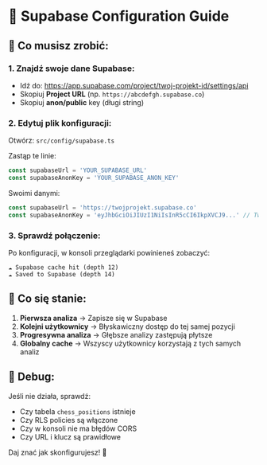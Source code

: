 # 🎯 Supabase Configuration Guide

## 📝 Co musisz zrobić:

### 1. **Znajdź swoje dane Supabase:**
- Idź do: https://app.supabase.com/project/twoj-projekt-id/settings/api
- Skopiuj **Project URL** (np. `https://abcdefgh.supabase.co`)
- Skopiuj **anon/public** key (długi string)

### 2. **Edytuj plik konfiguracji:**
Otwórz: `src/config/supabase.ts`

Zastąp te linie:
```typescript
const supabaseUrl = 'YOUR_SUPABASE_URL' 
const supabaseAnonKey = 'YOUR_SUPABASE_ANON_KEY'
```

Swoimi danymi:
```typescript
const supabaseUrl = 'https://twojprojekt.supabase.co'
const supabaseAnonKey = 'eyJhbGciOiJIUzI1NiIsInR5cCI6IkpXVCJ9...' // Twój klucz
```

### 3. **Sprawdź połączenie:**
Po konfiguracji, w konsoli przeglądarki powinieneś zobaczyć:
```
☁️ Supabase cache hit (depth 12)
☁️ Saved to Supabase (depth 14)
```

## 🚀 **Co się stanie:**

1. **Pierwsza analiza** → Zapisze się w Supabase
2. **Kolejni użytkownicy** → Błyskawiczny dostęp do tej samej pozycji
3. **Progresywna analiza** → Głębsze analizy zastępują płytsze
4. **Globalny cache** → Wszyscy użytkownicy korzystają z tych samych analiz

## 🔧 **Debug:**

Jeśli nie działa, sprawdź:
- Czy tabela `chess_positions` istnieje
- Czy RLS policies są włączone
- Czy w konsoli nie ma błędów CORS
- Czy URL i klucz są prawidłowe

Daj znać jak skonfigurujesz! 🎉
